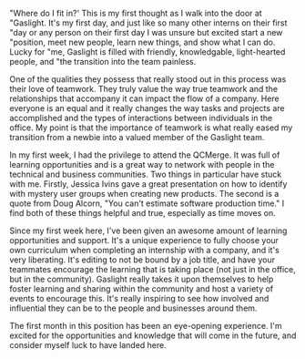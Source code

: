 "Where do I fit in?' This is my first thought as I walk into the door at
"Gaslight. It's my first day, and just like so many other interns on their first
"day or any person on their first day I was unsure but excited start a new
"position, meet new people, learn new things, and show what I can do. Lucky for
"me, Gaslight is filled with friendly, knowledgable, light-hearted people, and
"the transition into the team painless.

One of the qualities they possess that really stood out in this process was
their love of teamwork. They truly value the way true teamwork and the
relationships that accompany it can impact the flow of a company. Here everyone
is an equal and it really changes the way tasks and projects are accomplished
and the types of interactions between individuals in the office. My point is
that the importance of teamwork is what really eased my transition from a newbie
into a valued member of the Gaslight team.

In my first week, I had the privilege to attend the QCMerge. It was full of
learning opportunities and is a great way to network with people in the
technical and business communities. Two things in particular have stuck with me.
Firstly, Jessica Ivins gave a great presentation on how to identify with mystery
user groups when creating new products. The second is a quote from Doug Alcorn,
"You can't estimate software production time." I find both of these things
helpful and true, especially as time moves on.

Since my first week here, I've been given an awesome amount of learning
opportunities and support. It's a unique experience to fully choose your own
curriculum when completing an internship with a company, and it's very
liberating. It's editing to not be bound by a job title, and have your teammates
encourage the learning that is taking place (not just in the office, but in the
community). Gaslight really takes it upon themselves to help foster learning and
sharing within the community and host a variety of events to encourage this.
It's really inspiring to see how involved and influential they can be to the
people and businesses around them.

The first month in this position has been an eye-opening experience. I'm excited
for the opportunities and knowledge that will come in the future, and consider
myself luck to have landed here.
